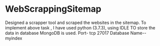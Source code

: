 # WebScrappingSitemap
Designed a scrapper tool and scraped the websites in the sitemap.
To implement above task , I have used python (3.7.3), using IDLE
TO store the data in database MongoDB is used.
Port- tcp 27017
Database Name-- myindex

